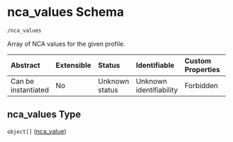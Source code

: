 # nca\_values Schema

```txt
/nca_values
```

Array of NCA values for the given profile.

| Abstract            | Extensible | Status         | Identifiable            | Custom Properties | Additional Properties | Access Restrictions | Defined In                                                                         |
| :------------------ | :--------- | :------------- | :---------------------- | :---------------- | :-------------------- | :------------------ | :--------------------------------------------------------------------------------- |
| Can be instantiated | No         | Unknown status | Unknown identifiability | Forbidden         | Allowed               | none                | [nca\_values.schema.json](../../out/nca_values.schema.json "open original schema") |

## nca\_values Type

`object[]` ([nca\_value](nca_values-nca_value.md))

